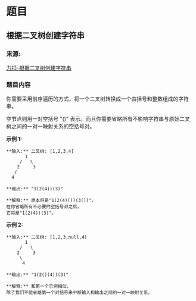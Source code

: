 # 题目

## 根据二叉树创建字符串

### 来源:

[力扣-根据二叉树创建字符串](https://leetcode-cn.com/problems/construct-string-from-binary-tree/)

### 题目内容

你需要采用前序遍历的方式，将一个二叉树转换成一个由括号和整数组成的字符串。

空节点则用一对空括号 "()" 表示。而且你需要省略所有不影响字符串与原始二叉树之间的一对一映射关系的空括号对。

**示例 1:**

    
    
    **输入:** 二叉树: [1,2,3,4]
           1
         /   \
        2     3
       /    
      4     
    
    **输出:** "1(2(4))(3)"
    
    **解释:** 原本将是"1(2(4)())(3())"，
    在你省略所有不必要的空括号对之后，
    它将是"1(2(4))(3)"。
    

**示例 2:**

    
    
    **输入:** 二叉树: [1,2,3,null,4]
           1
         /   \
        2     3
         \  
          4 
    
    **输出:** "1(2()(4))(3)"
    
    **解释:** 和第一个示例相似，
    除了我们不能省略第一个对括号来中断输入和输出之间的一对一映射关系。
    

